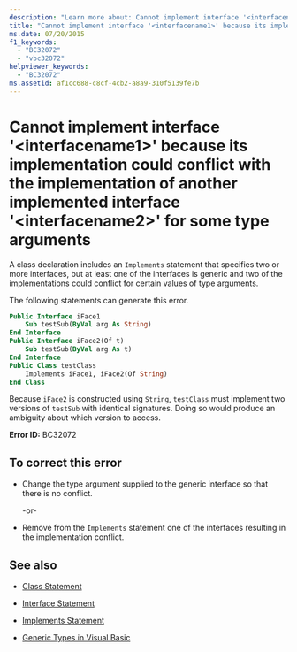 ```yaml
---
description: "Learn more about: Cannot implement interface '<interfacename1>' because its implementation could conflict with the implementation of another implemented interface '<interfacename2>' for some type arguments"
title: "Cannot implement interface '<interfacename1>' because its implementation could conflict with the implementation of another implemented interface '<interfacename2>' for some type arguments"
ms.date: 07/20/2015
f1_keywords:
  - "BC32072"
  - "vbc32072"
helpviewer_keywords:
  - "BC32072"
ms.assetid: af1cc688-c8cf-4cb2-a8a9-310f5139fe7b
---
```

# Cannot implement interface '\<interfacename1>' because its implementation could conflict with the implementation of another implemented interface '\<interfacename2>' for some type arguments

A class declaration includes an `Implements` statement that specifies two or more interfaces, but at least one of the interfaces is generic and two of the implementations could conflict for certain values of type arguments.

The following statements can generate this error.

```vb
Public Interface iFace1
    Sub testSub(ByVal arg As String)
End Interface
Public Interface iFace2(Of t)
    Sub testSub(ByVal arg As t)
End Interface
Public Class testClass
    Implements iFace1, iFace2(Of String)
End Class
```

Because `iFace2` is constructed using `String`, `testClass` must implement two versions of `testSub` with identical signatures. Doing so would produce an ambiguity about which version to access.

**Error ID:** BC32072

## To correct this error

- Change the type argument supplied to the generic interface so that there is no conflict.

  \-or-

- Remove from the `Implements` statement one of the interfaces resulting in the implementation conflict.

## See also

- [Class Statement](../language-reference/statements/class-statement.md)
- [Interface Statement](../language-reference/statements/interface-statement.md)
- [Implements Statement](../language-reference/statements/implements-statement.md)

- [Generic Types in Visual Basic](../programming-guide/language-features/data-types/generic-types.md)
